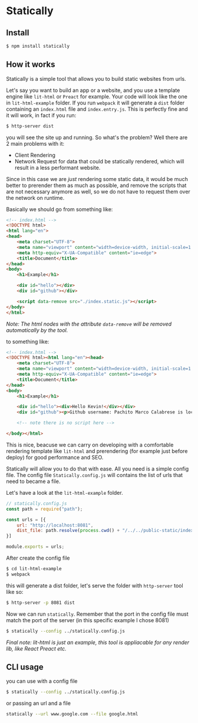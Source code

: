 # Statically

## Install

```sh
$ npm install statically
```

## How it works

Statically is a simple tool that allows you to build static websites from urls.

Let's say you want to build an app or a website, and you use a template engine like `lit-html` or `Preact` for example. Your code will look like the one in `lit-html-example` folder.
If you run `webpack` it will generate a `dist` folder containing an `index.html` file and `index.entry.js`. This is perfectly fine and it will work, in fact if you run:

```sh
$ http-server dist
```

you will see the site up and running. So what's the problem? Well there are 2 main problems with it:

- Client Rendering
- Network Request for data that could be statically rendered, which will result in a less performant website.

Since in this case we are _just_ rendering some static data, it would be much better to prerender them as much as possible, and remove the scripts that are not necessary anymore as well, so we do not have to request them over the network on runtime.

Basically we should go from something like:

```html
<!-- index.html -->
<!DOCTYPE html>
<html lang="en">
<head>
    <meta charset="UTF-8">
    <meta name="viewport" content="width=device-width, initial-scale=1.0">
    <meta http-equiv="X-UA-Compatible" content="ie=edge">
    <title>Document</title>
</head>
<body>
    <h1>Example</h1>

    <div id="hello"></div>
    <div id="github"></div>

    <script data-remove src="./index.static.js"></script>
</body>
</html>
```

_Note: The html nodes with the attribute `data-remove` will be removed automatically by the tool._

to something like:

```html
<!-- index.html -->
<!DOCTYPE html><html lang="en"><head>
    <meta charset="UTF-8">
    <meta name="viewport" content="width=device-width, initial-scale=1.0">
    <meta http-equiv="X-UA-Compatible" content="ie=edge">
    <title>Document</title>
</head>
<body>
    <h1>Example</h1>

    <div id="hello"><div>Hello Kevin!</div></div>
    <div id="github"><p>Github username: Pachito Marco Calabrese is located in Denmark and is a a telecommunication engineer with the passion for mixing web and embedded systems and is known on GitHub as pmcalabrese, he has 30 repos</p></div>

    <!-- note there is no script here -->

</body></html>
```

This is nice, beacuse we can carry on developing with a comfortable rendering template like `lit-html` and prerendering (for example just before deploy) for good performance and SEO.

Statically will allow you to do that with ease. All you need is a simple config file. The config file `Statically.config.js` will contains the list of urls that need to became a file.

Let's have a look at the `lit-html-example` folder.

```js
// statically.config.js
const path = require("path");

const urls = [{
    url: "http://localhost:8081",
    dist_file: path.resolve(process.cwd() + "/../../public-static/index.html")
}]

module.exports = urls;
```

After create the config file

```sh
$ cd lit-html-example
$ webpack
````

this will generate a dist folder, let's serve the folder with `http-server` tool like so:

```sh
$ http-server -p 8081 dist
```

Now we can run `statically`. Remember that the port in the config file must match the port of the server (in this specific example I chose 8081)

```sh
$ statically --config ../statically.config.js
```

_Final note: lit-html is just an example, this tool is appliacable for any render lib, like React Preact etc._

## CLI usage

you can use with a config file

```sh
$ statically --config ../statically.config.js
```

or passing an url and a file

```sh
statically --url www.google.com --file google.html
```
